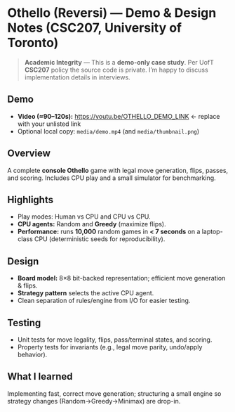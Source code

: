 # Othello (Reversi) — Demo & Design Notes (CSC207, University of Toronto)

> **Academic Integrity** — This is a **demo-only case study**. Per UofT **CSC207** policy the source code is private. I’m happy to discuss implementation details in interviews.

## Demo
- **Video (≈90–120s):** https://youtu.be/OTHELLO_DEMO_LINK  ← replace with your unlisted link
- Optional local copy: `media/demo.mp4` (and `media/thumbnail.png`)

## Overview
A complete **console Othello** game with legal move generation, flips, passes, and scoring. Includes CPU play and a small simulator for benchmarking.

## Highlights
- Play modes: Human vs CPU and CPU vs CPU.
- **CPU agents:** Random and **Greedy** (maximize flips).
- **Performance:** runs **10,000** random games in **< 7 seconds** on a laptop-class CPU (deterministic seeds for reproducibility).

## Design
- **Board model:** 8×8 bit-backed representation; efficient move generation & flips.
- **Strategy pattern** selects the active CPU agent.
- Clean separation of rules/engine from I/O for easier testing.

## Testing
- Unit tests for move legality, flips, pass/terminal states, and scoring.
- Property tests for invariants (e.g., legal move parity, undo/apply behavior).

## What I learned
Implementing fast, correct move generation; structuring a small engine so strategy changes (Random→Greedy→Minimax) are drop-in.
